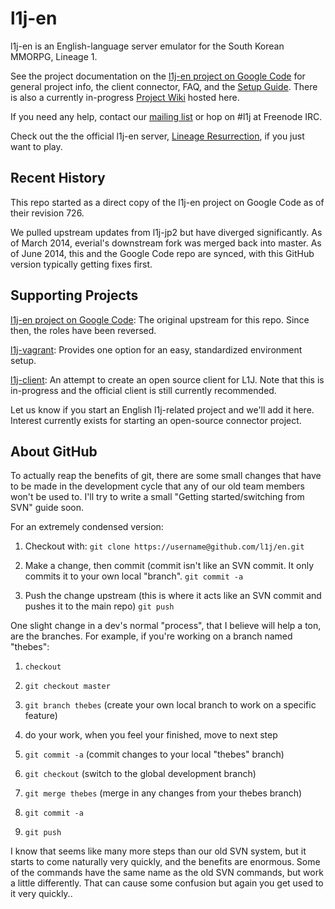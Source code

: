 l1j-en
======

l1j-en is an English-language server emulator for the South Korean MMORPG,
Lineage 1.

See the project documentation on the
[l1j-en project on Google Code](http://code.google.com/p/l1j-en) for general
project info, the client connector, FAQ, and the
[Setup Guide](https://code.google.com/p/l1j-en/wiki/SetupGuide).  There is also
a currently in-progress [Project Wiki](https://github.com/l1j/en/wiki) hosted
here.

If you need any help, contact our
[mailing list](https://groups.google.com/forum/#!forum/l1j-en) or hop on #l1j
at Freenode IRC.

Check out the the official l1j-en server,
[Lineage Resurrection](https://zelgo.net/linweb/default/index), if you just
want to play.

Recent History
--------------

This repo started as a direct copy of the l1j-en project on Google Code as of
their revision 726.

We pulled upstream updates from l1j-jp2 but have diverged significantly. As of
March 2014, everial's downstream fork was merged back into master.  As of June
2014, this and the Google Code repo are synced, with this GitHub version
typically getting fixes first.

Supporting Projects
-------------------

[l1j-en project on Google Code](http://code.google.com/p/l1j-en): The original
upstream for this repo.  Since then, the roles have been reversed.

[l1j-vagrant](https://github.com/phuedx/l1j-vagrant): Provides one option for
an easy, standardized environment setup.

[l1j-client](https://github.com/uglyoldbob/l1j-client): An attempt to create an
open source client for L1J.  Note that this is in-progress and the official
client is still currently recommended.

Let us know if you start an English l1j-related project and we'll add it here.
Interest currently exists for starting an open-source connector project.

About GitHub
------------

To actually reap the benefits of git, there are some small changes that have to
be made in the development cycle that any of our old team members won't be used
to. I'll try to write a small "Getting started/switching from SVN" guide soon.

For an extremely condensed version:

1. Checkout with: `git clone https://username@github.com/l1j/en.git`

2. Make a change, then commit (commit isn't like an SVN commit.  It only
commits it to your own local "branch".  `git commit -a`

3. Push the change upstream (this is where it acts like an SVN commit and
pushes it to the main repo)  `git push`

One slight change in a dev's normal "process", that I believe will help a ton,
are the branches.  For example, if you're working on a branch named "thebes":

1. `checkout`

2. `git checkout master`

3. `git branch thebes` (create your own local branch to work on a specific
   feature)

4. do your work, when you feel your finished, move to next step

5. `git commit -a` (commit changes to your local "thebes" branch)

6. `git checkout` (switch to the global development branch)

7. `git merge thebes` (merge in any changes from your thebes branch)

8. `git commit -a`

9. `git push`

I know that seems like many more steps than our old SVN system, but it starts
to come naturally very quickly, and the benefits are enormous.  Some of the
commands have the same name as the old SVN commands, but work a little
differently.  That can cause some confusion but again you get used to it very
quickly..



